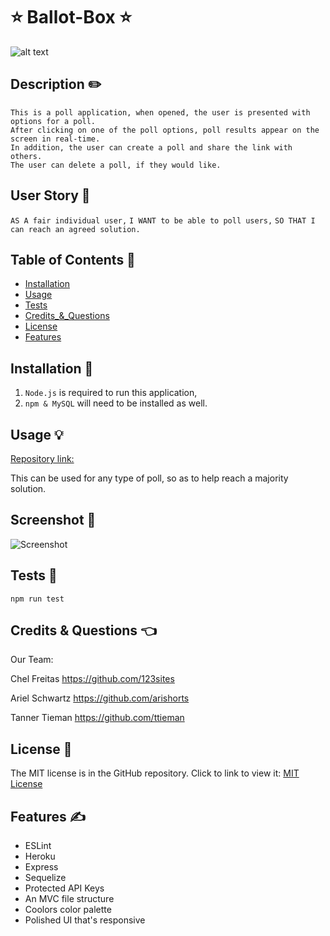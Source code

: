 # ⭐ Ballot-Box ⭐

![alt text](https://img.shields.io/badge/License-MIT-blue.svg)

## Description ✏️

`This is a poll application, when opened, the user is presented with options for a poll. `  
`After clicking on one of the poll options, poll results appear on the screen in real-time. `  
`In addition, the user can create a poll and share the link with others. `  
`The user can delete a poll, if they would like. `

## User Story 📖

`AS A fair individual user,`
`I WANT to be able to poll users,`
`SO THAT I can reach an agreed solution.`

## Table of Contents 📖

- [Installation](#installation)
- [Usage](#usage)
- [Tests](#tests)
- [Credits\_&_Questions](#credits_&_questions)
- [License](#license)
- [Features](#features)

## Installation 🔑

1.  `Node.js` is required to run this application,
2.  `npm & MySQL` will need to be installed as well.

## Usage &#128161;

[Repository link:](https://github.com/ttieman/Ballot-Box)

This can be used for any type of poll, so as to help reach a majority solution.

## Screenshot 🎯

![Screenshot]()

## Tests 🎯

`npm run test`

## Credits & Questions 👈

Our Team:

Chel Freitas https://github.com/123sites

Ariel Schwartz https://github.com/arishorts

Tanner Tieman https://github.com/ttieman

## License 📝

The MIT license is in the GitHub repository. Click to link to view it:
[MIT License](https://github.com/123sites/Blog-Site/blob/main/LICENSE)

## Features ✍

- ESLint
- Heroku
- Express
- Sequelize
- Protected API Keys
- An MVC file structure
- Coolors color palette
- Polished UI that's responsive
